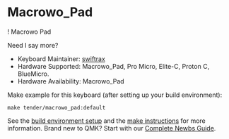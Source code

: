 
# Macrowo_Pad

! Macrowo Pad

Need I say more?

- Keyboard Maintainer: [swiftrax](https://github.com/swiftrax)
- Hardware Supported: Macrowo_Pad, Pro Micro, Elite-C, Proton C, BlueMicro.
- Hardware Availability: Macrowo_Pad

Make example for this keyboard (after setting up your build environment):

    make tender/macrowo_pad:default

See the [build environment setup](https://docs.qmk.fm/#/getting_started_build_tools) and the [make instructions](https://docs.qmk.fm/#/getting_started_make_guide) for more information. Brand new to QMK? Start with our [Complete Newbs Guide](https://docs.qmk.fm/#/newbs).
